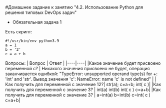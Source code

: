 #Домашнее задание к занятию "4.2. Использование Python для решения типовых DevOps задач"
 - Обязательная задача 1

Есть скрипт:
```
#!/usr/bin/env python3.9
a = 1
b = '2'
c = a + b
```
Вопросы:
| Вопрос	| Ответ |
|----|----|
|Какое значение будет присвоено переменной c? |	Никакого значения присвоено не будет, операция заканчивается ошибкой: "TypeError: unsupported operand type(s) for +: 'int' and 'str'. Вывод значения 'c': NameError: name 'c' is not defined"
 |
|Как получить для переменной c значение 12?|	str(a); c=a+b; int( c )|
|Как получить для переменной c значение 3?	| int(a) int(b) int( c ) c=a+b|
|Как получить для переменной c значение 3?	| a=int(a) b=int(b) c=int( c ) c=a+b|